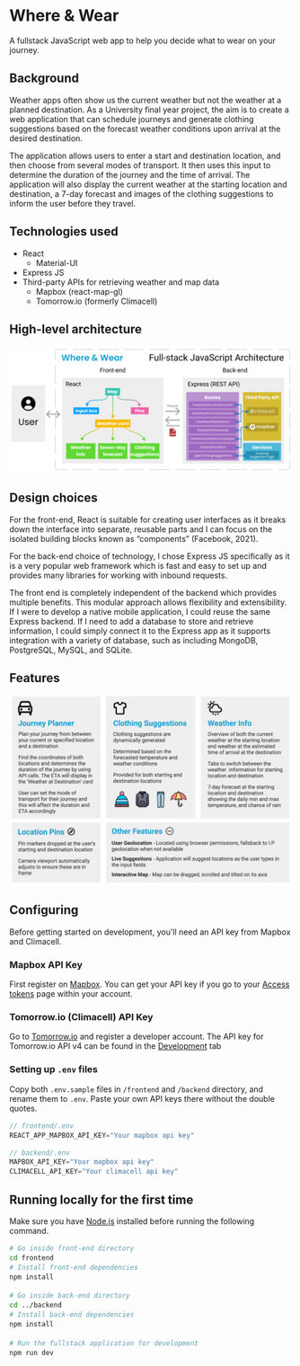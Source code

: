 # Where & Wear
A fullstack JavaScript web app to help you decide what to wear on your journey.

## Background
Weather apps often show us the current weather but not the weather at a planned destination. As a University final year project, the aim is to create a web application that can schedule journeys and generate clothing suggestions based on the forecast weather conditions upon arrival at the desired destination.

The application allows users to enter a start and destination location, and then choose from several modes of transport. It then uses this input to determine the duration of the journey and the time of arrival. The application will also display the current weather at the starting location and destination, a 7-day forecast and images of the clothing suggestions to inform the user before they travel.

## Technologies used
- React
  -  Material-UI
- Express JS
- Third-party APIs for retrieving weather and map data
  - Mapbox (react-map-gl)
  - Tomorrow.io (formerly Climacell)

## High-level architecture  
![img_2.png](images/img_2.png)

## Design choices
For the front-end, React is suitable for creating user interfaces as it breaks down the interface into separate, reusable parts and I can focus on the isolated building blocks known as “components” (Facebook, 2021).

For the back-end choice of technology, I chose Express JS specifically as it is a very popular web framework which is fast and easy to set up and provides many libraries for working with inbound requests.

The front end is completely independent of the backend which provides multiple benefits. This modular approach allows flexibility and extensibility. If I were to develop a native mobile application, I could reuse the same Express backend. If I need to add a database to store and retrieve information, I could simply connect it to the Express app as it supports integration with a variety of database, such as including MongoDB, PostgreSQL, MySQL, and SQLite.

## Features
![img_1.png](images/img_1.png)

## Configuring
Before getting started on development, you'll need an API key from Mapbox and Climacell.

### Mapbox API Key
First register on [Mapbox](https://account.mapbox.com/auth/signin/?route-to=%22https://account.mapbox.com/%22). You can get your API key if you go to your [Access tokens](https://account.mapbox.com/access-tokens/) page within your account.

### Tomorrow.io (Climacell) API Key
Go to [Tomorrow.io](https://www.tomorrow.io/) and register a developer account. The API key for Tomorrow.io API v4 can be found in the [Development](https://app.tomorrow.io/development/keys) tab

### Setting up `.env` files
Copy both `.env.sample` files in `/frontend` and `/backend` directory, and rename them to `.env`. Paste your own API keys there without the double quotes.
```JavaScript
// frontend/.env
REACT_APP_MAPBOX_API_KEY="Your mapbox api key"
```

```JavaScript
// backend/.env
MAPBOX_API_KEY="Your mapbox api key"
CLIMACELL_API_KEY="Your climacell api key"
```

## Running locally for the first time
Make sure you have [Node.js](https://nodejs.org/en/) installed before running the following command.
```bash
# Go inside front-end directory
cd frontend
# Install front-end dependencies
npm install

# Go inside back-end directory
cd ../backend
# Install back-end dependencies
npm install

# Run the fullstack application for development
npm run dev
```
